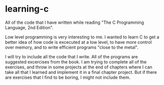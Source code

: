 # learning-c
All of the code that I have written while reading "The C Programming Language, 2nd Edition".

Low level programming is very interesting to me. I wanted to learn C to get a better idea of how code is excecuted at a low level, to have more control over memory, and to write efficient programs "close to the metal".

I will try to include all the code that I write. All of the programs are suggested excercises from the book. I am trying to complete all of the exercises, and throw in some projects at the end of chapters where I can take all that I learned and implement it in a final chapter project. But if there are exercises that I find to be boring, I might not include them.

